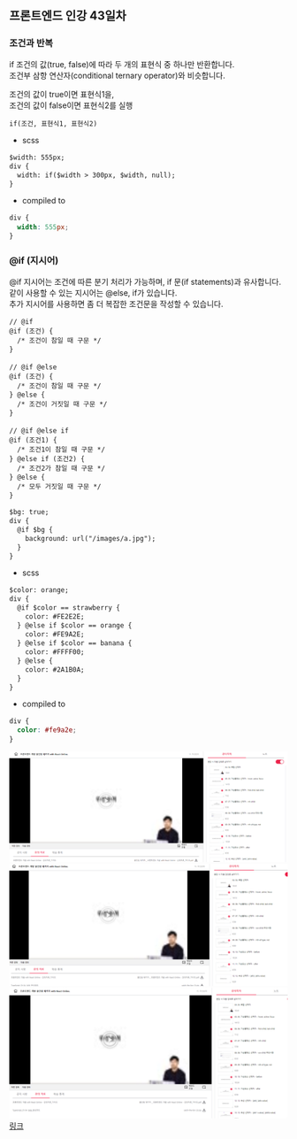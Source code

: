 ## 프론트엔드 인강 43일차

### 조건과 반복

if
조건의 값(true, false)에 따라 두 개의 표현식 중 하나만 반환합니다.  
조건부 삼항 연산자(conditional ternary operator)와 비슷합니다.

조건의 값이 true이면 표현식1을,  
조건의 값이 false이면 표현식2를 실행

```
if(조건, 표현식1, 표현식2)
```

- scss

```
$width: 555px;
div {
  width: if($width > 300px, $width, null);
}
```

- compiled to

```css
div {
  width: 555px;
}
```

### @if (지시어)

@if 지시어는 조건에 따른 분기 처리가 가능하며, if 문(if statements)과 유사합니다.  
같이 사용할 수 있는 지시어는 @else, if가 있습니다.  
추가 지시어를 사용하면 좀 더 복잡한 조건문을 작성할 수 있습니다.

```
// @if
@if (조건) {
  /* 조건이 참일 때 구문 */
}

// @if @else
@if (조건) {
  /* 조건이 참일 때 구문 */
} @else {
  /* 조건이 거짓일 때 구문 */
}

// @if @else if
@if (조건1) {
  /* 조건1이 참일 때 구문 */
} @else if (조건2) {
  /* 조건2가 참일 때 구문 */
} @else {
  /* 모두 거짓일 때 구문 */
}
```

```
$bg: true;
div {
  @if $bg {
    background: url("/images/a.jpg");
  }
}
```

- scss

```
$color: orange;
div {
  @if $color == strawberry {
    color: #FE2E2E;
  } @else if $color == orange {
    color: #FE9A2E;
  } @else if $color == banana {
    color: #FFFF00;
  } @else {
    color: #2A1B0A;
  }
}
```

- compiled to

```css
div {
  color: #fe9a2e;
}
```

![screenshot](./img/1027_1.PNG)
![screenshot](./img/1027_2.PNG)
![screenshot](./img/1027_3.PNG)
[링크](https://bit.ly/3m0t8GM)
